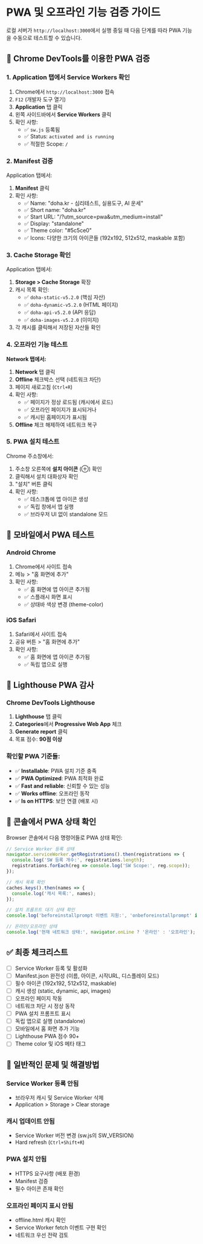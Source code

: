 # PWA 및 오프라인 기능 검증 가이드

로컬 서버가 `http://localhost:3000`에서 실행 중일 때 다음 단계를 따라 PWA 기능을 수동으로 테스트할 수 있습니다.

## 🔧 Chrome DevTools를 이용한 PWA 검증

### 1. Application 탭에서 Service Workers 확인
1. Chrome에서 `http://localhost:3000` 접속
2. `F12` (개발자 도구 열기)
3. **Application** 탭 클릭
4. 왼쪽 사이드바에서 **Service Workers** 클릭
5. 확인 사항:
   - ✅ `sw.js` 등록됨
   - ✅ Status: `activated and is running`
   - ✅ 적절한 Scope: `/`

### 2. Manifest 검증
Application 탭에서:
1. **Manifest** 클릭
2. 확인 사항:
   - ✅ Name: "doha.kr - 심리테스트, 실용도구, AI 운세"
   - ✅ Short name: "doha.kr"  
   - ✅ Start URL: "/?utm_source=pwa&utm_medium=install"
   - ✅ Display: "standalone"
   - ✅ Theme color: "#5c5ce0"
   - ✅ Icons: 다양한 크기의 아이콘들 (192x192, 512x512, maskable 포함)

### 3. Cache Storage 확인
Application 탭에서:
1. **Storage > Cache Storage** 확장
2. 캐시 목록 확인:
   - ✅ `doha-static-v5.2.0` (핵심 자산)
   - ✅ `doha-dynamic-v5.2.0` (HTML 페이지)
   - ✅ `doha-api-v5.2.0` (API 응답)
   - ✅ `doha-images-v5.2.0` (이미지)
3. 각 캐시를 클릭해서 저장된 자산들 확인

### 4. 오프라인 기능 테스트
**Network 탭에서:**
1. **Network** 탭 클릭
2. **Offline** 체크박스 선택 (네트워크 차단)
3. 페이지 새로고침 (`Ctrl+R`)
4. 확인 사항:
   - ✅ 페이지가 정상 로드됨 (캐시에서 로드)
   - ✅ 오프라인 페이지가 표시되거나
   - ✅ 캐시된 홈페이지가 표시됨
5. **Offline** 체크 해제하여 네트워크 복구

### 5. PWA 설치 테스트
Chrome 주소창에서:
1. 주소창 오른쪽에 **설치 아이콘** (⊕) 확인
2. 클릭해서 설치 대화상자 확인
3. "설치" 버튼 클릭
4. 확인 사항:
   - ✅ 데스크톱에 앱 아이콘 생성
   - ✅ 독립 창에서 앱 실행
   - ✅ 브라우저 UI 없이 standalone 모드

## 📱 모바일에서 PWA 테스트

### Android Chrome
1. Chrome에서 사이트 접속
2. 메뉴 > "홈 화면에 추가"
3. 확인 사항:
   - ✅ 홈 화면에 앱 아이콘 추가됨
   - ✅ 스플래시 화면 표시
   - ✅ 상태바 색상 변경 (theme-color)

### iOS Safari
1. Safari에서 사이트 접속  
2. 공유 버튼 > "홈 화면에 추가"
3. 확인 사항:
   - ✅ 홈 화면에 앱 아이콘 추가됨
   - ✅ 독립 앱으로 실행

## 🚀 Lighthouse PWA 감사

### Chrome DevTools Lighthouse
1. **Lighthouse** 탭 클릭
2. **Categories**에서 **Progressive Web App** 체크
3. **Generate report** 클릭
4. 목표 점수: **90점 이상**

### 확인할 PWA 기준들:
- ✅ **Installable**: PWA 설치 기준 충족
- ✅ **PWA Optimized**: PWA 최적화 완료
- ✅ **Fast and reliable**: 신뢰할 수 있는 성능
- ✅ **Works offline**: 오프라인 동작
- ✅ **Is on HTTPS**: 보안 연결 (배포 시)

## 🔧 콘솔에서 PWA 상태 확인

Browser 콘솔에서 다음 명령어들로 PWA 상태 확인:

```javascript
// Service Worker 등록 상태
navigator.serviceWorker.getRegistrations().then(registrations => {
  console.log('SW 등록 개수:', registrations.length);
  registrations.forEach(reg => console.log('SW Scope:', reg.scope));
});

// 캐시 목록 확인
caches.keys().then(names => {
  console.log('캐시 목록:', names);
});

// 설치 프롬프트 대기 상태 확인
console.log('beforeinstallprompt 이벤트 지원:', 'onbeforeinstallprompt' in window);

// 온라인/오프라인 상태
console.log('현재 네트워크 상태:', navigator.onLine ? '온라인' : '오프라인');
```

## ✅ 최종 체크리스트

- [ ] Service Worker 등록 및 활성화
- [ ] Manifest.json 완전성 (이름, 아이콘, 시작URL, 디스플레이 모드)  
- [ ] 필수 아이콘 (192x192, 512x512, maskable)
- [ ] 캐시 생성 (static, dynamic, api, images)
- [ ] 오프라인 페이지 작동
- [ ] 네트워크 차단 시 정상 동작
- [ ] PWA 설치 프롬프트 표시
- [ ] 독립 앱으로 실행 (standalone)
- [ ] 모바일에서 홈 화면 추가 기능
- [ ] Lighthouse PWA 점수 90+ 
- [ ] Theme color 및 iOS 메타 태그

## 🐛 일반적인 문제 및 해결방법

### Service Worker 등록 안됨
- 브라우저 캐시 및 Service Worker 삭제
- Application > Storage > Clear storage

### 캐시 업데이트 안됨  
- Service Worker 버전 변경 (sw.js의 SW_VERSION)
- Hard refresh (`Ctrl+Shift+R`)

### PWA 설치 안됨
- HTTPS 요구사항 (배포 환경)
- Manifest 검증
- 필수 아이콘 존재 확인

### 오프라인 페이지 표시 안됨
- offline.html 캐시 확인
- Service Worker fetch 이벤트 구현 확인
- 네트워크 우선 전략 검토